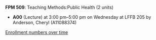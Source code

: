 **FPM 509**: Teaching Methods:Public Health (2 units)

- **A00** (Lecture) at 3:00 pm–5:00 pm on Wednesday at LFFB 205 by Anderson, Cheryl (A11088374)

[Enrollment numbers over time](./FPM509.tsv)

